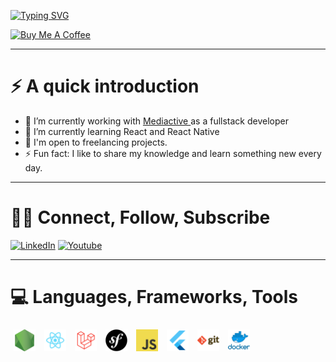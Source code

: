 [![Typing SVG](https://readme-typing-svg.demolab.com/?lines=Hello+here+👋;Welcome+to+my+github)](https://git.io/typing-svg)

<a href="https://www.buymeacoffee.com/absatyaprakash" target="_blank"><img src="https://cdn.buymeacoffee.com/buttons/default-orange.png" alt="Buy Me A Coffee" height="41" width="174"></a>

---

# ⚡️ A quick introduction

- 🔭 I’m currently working with <a href="https://mediactive-solutions.com/?utm_term=mediactive&utm_campaign=Brand+-+Mediactive+Solutions&utm_source=adwords&utm_medium=ppc&hsa_acc=4487267111&hsa_cam=20031435743&hsa_grp=155220609104&hsa_ad=656235801811&hsa_src=g&hsa_tgt=kwd-296091285579&hsa_kw=mediactive&hsa_mt=e&hsa_net=adwords&hsa_ver=3&gclid=CjwKCAjw-vmkBhBMEiwAlrMeF3qE6BjkJIcjnvRYLbEbyEseWfmfT4lMIpCzUe-HuZwjBESHMNep-hoCv8AQAvD_BwE">
Mediactive 
</a>as a fullstack developer
- 🌱 I’m currently learning React and React Native 
- 💼 I'm open to freelancing projects.
- ⚡ Fun fact: I like to share my knowledge and learn something new every day.

---

# 🤝🏻 Connect, Follow, Subscribe

[![LinkedIn](https://img.shields.io/badge/LinkedIn-0077B5?style=for-the-badge&logo=linkedin&logoColor=white)](https://www.linkedin.com/in/moufid-alaofe-31a6b6168/)
[![Youtube](https://img.shields.io/badge/Youtube-0077B5?style=for-the-badge&logo=youtube&logoColor=red)](https://www.youtube.com/@Jelab)

---

# 💻 Languages, Frameworks, Tools

<p float="left">
<img style="padding:5px;" align="center" alt="NodeJS" width="35px" src="https://raw.githubusercontent.com/github/explore/80688e429a7d4ef2fca1e82350fe8e3517d3494d/topics/nodejs/nodejs.png"/>
<img style="padding:5px;" align="center" alt="ReactJs" width="35px" src="https://raw.githubusercontent.com/github/explore/80688e429a7d4ef2fca1e82350fe8e3517d3494d/topics/react/react.png"/>
  <img style="padding:5px;" align="center" alt="Laravel" width="35px" src="https://raw.githubusercontent.com/github/explore/80688e429a7d4ef2fca1e82350fe8e3517d3494d/topics/laravel/laravel.png"/>
  <img style="padding:5px;" align="center" alt="Symfony" width="35px" src="https://raw.githubusercontent.com/github/explore/80688e429a7d4ef2fca1e82350fe8e3517d3494d/topics/symfony/symfony.png"/>
   <img style="padding:5px;" align="center" alt="Javascript" width="35px" src="https://raw.githubusercontent.com/github/explore/80688e429a7d4ef2fca1e82350fe8e3517d3494d/topics/javascript/javascript.png"/>
  <img style="padding:5px;" align="center" alt="flutter" width="35px" src="https://raw.githubusercontent.com/github/explore/80688e429a7d4ef2fca1e82350fe8e3517d3494d/topics/flutter/flutter.png"/>
  <img style="padding:5px;" align="center" alt="git" width="35px" src="https://raw.githubusercontent.com/github/explore/80688e429a7d4ef2fca1e82350fe8e3517d3494d/topics/git/git.png"/>
  <img style="padding:5px;" align="center" alt="git" width="35px" src="https://raw.githubusercontent.com/github/explore/80688e429a7d4ef2fca1e82350fe8e3517d3494d/topics/docker/docker.png"/>
</p>


